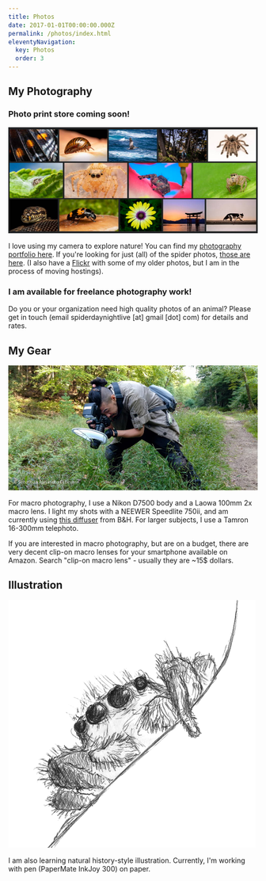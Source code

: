 ```yaml
---
title: Photos
date: 2017-01-01T00:00:00.000Z
permalink: /photos/index.html
eleventyNavigation:
  key: Photos
  order: 3
---
```

## My Photography

### **Photo print store coming soon!**

![](/static/img/photos.jpg "A gallery of Sebastian's photos of spiders, millipedes, pelicans, butterflies, flowers, snakes, landscapes etc.")

I love using my camera to explore nature! You can find my [photography portfolio here](https://lightroom.adobe.com/shares/a81e891b276843d5b7bcc344ab94a8c2). If you're looking for just (all) of the spider photos, [those are here](https://lightroom.adobe.com/shares/c281c904082444e39304f9050ea549fb). (I also have a [Flickr](https://www.flickr.com/photos/saecheverri/) with some of my older photos, but I am in the process of moving hostings).

### **I am available for freelance photography work!**

Do you or your organization need high quality photos of an animal? Please get in touch (email spiderdaynightlive \[at] gmail \[dot] com) for details and rates.

## My Gear

![](/static/img/20200922-2020-09-22-16.28.36.jpg "Sebastian using his macro photography gear to photograph a spider")

For macro photography, I use a Nikon D7500 body and a Laowa 100mm 2x macro lens. I light my shots with a NEEWER Speedlite 750ii, and am currently using [this diffuser](https://www.bhphotovideo.com/c/product/1499346-REG/angler_psfd_100_portable_speedlight_flash_diffuser.html) from B&H. For larger subjects, I use a Tamron 16-300mm telephoto.

If you are interested in macro photography, but are on a budget, there are very decent clip-on macro lenses for your smartphone available on Amazon. Search "clip-on macro lens" - usually they are ~15$ dollars.

## Illustration

![](/static/img/spider-doodle-500x.png "Seasbtian's drawing of a jumping spider peering over a leaf")

I am also learning natural history-style illustration. Currently, I'm working with pen (PaperMate InkJoy 300) on paper.